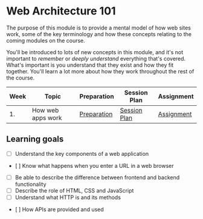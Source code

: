 # Web Architecture 101

The purpose of this module is to provide a mental model of how web sites work, some of the key terminology and how these concepts relating to the coming modules on the course.

You'll be introduced to lots of new concepts in this module, and it's not important to _remember_ or _deeply understand_ everything that's covered. What's important is you understand that they exist and how they fit together. You'll learn a lot more about how they work throughout the rest of the course.

| Week | Topic             | Preparation                     | Session Plan                      | Assignment                    |
| ---- | ----------------- | ------------------------------- | --------------------------------- | ----------------------------- |
| 1.   | How web apps work | [Preparation](./preparation.md) | [Session Plan](./session-plan.md) | [Assignment](./assignment.md) |

## Learning goals

- [ ] Understand the key components of a web application
- [ ] Know what happens when you enter a URL in a web browser
- [ ] Be able to describe the difference between frontend and backend functionality
- [ ] Describe the role of HTML, CSS and JavaScript
- [ ] Understand what HTTP is and its methods
- [ ] How APIs are provided and used
